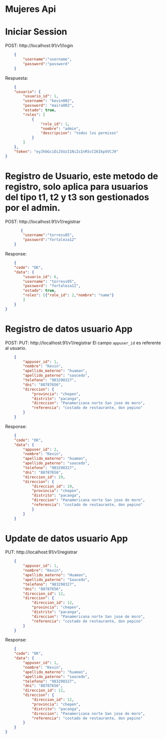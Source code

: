# Mujeres Api

# Iniciar Session
POST:  http://localhost:91/v1/login
```json
    {
        "username":"username",
        "password":"password"
    }
```
Respuesta:
```json
    {
    "usuario": {
        "usuario_id": 1,
        "username": "kevin002",
        "password": "maira002",
        "estado": true,
        "roles": [
            {
                "role_id": 1,
                "nombre": "admin",
                "descripcion": "todos los permisos"
            }
        ]
    },
    "token": "eyJhbGciOiJSUzI1NiIsInR5cCI6IkpXVCJ9"
}
```
# Registro de Usuario, este metodo de registro, solo aplica para usuarios del tipo t1, t2 y t3 son gestionados por el admin.
POST: http://localhost:91/v1/registrar

```json
       {
        "username":"torress05",
        "password":"fortaleza12"
    }
```
Response:
```json
    {
    "code": "OK",
    "data": {
        "usuario_id": 6,
        "username": "torress05",
        "password": "fortaleza12",
        "estado": true,
        "roles": [{"role_id": 2,"nombre": "name"}
        ]
    }
}
```
# Registro de datos usuario App
POST: PUT: http://localhost:91/v1/registrar
El campo `appuser_id` es referente al usuario.
```json
    {
        "appuser_id": 1,
        "nombre": "Kevin",
        "apellido_materno": "huaman",
        "apellido_paterno": "saucedo",
        "telefono": "983298327",
        "dni": "88787656",
        "direccion": {
            "provincia": "chepen",
            "distrito": "pacanga",
            "direccion": "Panamericana norte San jose de moro",
            "referencia": "costado de restaurante, don pepino"
        }
    }
```
Response:
```json
    {
    "code": "OK",
    "data": {
        "appuser_id": 2,
        "nombre": "Kevin",
        "apellido_materno": "huaman",
        "apellido_paterno": "saucedo",
        "telefono": "983298327",
        "dni": "88787656",
        "direccion_id": 19,
        "direccion": {
            "direccion_id": 19,
            "provincia": "chepen",
            "distrito": "pacanga",
            "direccion": "Panamericana norte San jose de moro",
            "referencia": "costado de restaurante, don pepino"
            }   
        }
    }
```

# Update de datos usuario App
PUT: http://localhost:91/v1/registrar

```json
    {
        "appuser_id": 1,
        "nombre": "Kevin",
        "apellido_materno": "Huaman",
        "apellido_paterno": "Saucedo",
        "telefono": "983298327",
        "dni": "88787656",
        "direccion_id": 12,
        "direccion": {
            "direccion_id": 12,
            "provincia": "chepen",
            "distrito": "pacanga",
            "direccion": "Panamericana norte San jose de moro",
            "referencia": "costado de restaurante, don pepino"
        }
    }
```
Response:
```json
    {
    "code": "OK",
    "data": {
        "appuser_id": 1,
        "nombre": "Kevin",
        "apellido_materno": "huaman",
        "apellido_paterno": "saucedo",
        "telefono": "983298327",
        "dni": "88787656",
        "direccion_id": 12,
        "direccion": {
            "direccion_id": 12,
            "provincia": "chepen",
            "distrito": "pacanga",
            "direccion": "Panamericana norte San jose de moro",
            "referencia": "costado de restaurante, don pepino"
        }
    }
}
```
